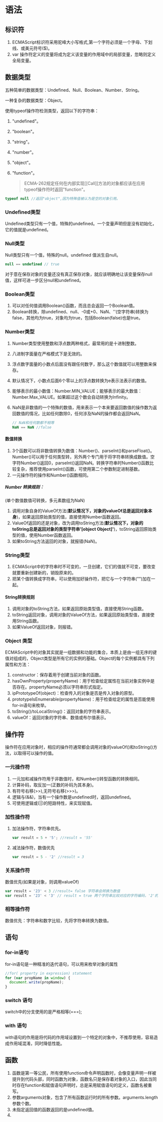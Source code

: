 # 语法

## 标识符

1. ECMAScript标识符采用驼峰大小写格式,第一个字符必须是一个字母、下划线、或美元符号($)。
2. var 操作符定义的变量将成为定义该变量的作用域中的局部变量，忽略则定义全局变量。

## 数据类型

五种简单的数据类型：Undefined、Null、Boolean、Number、String。

一种复杂的数据类型：Object。

使用typeof操作符检测类型，返回以下的字符串：

1. "undefined"。

2. "boolean"。

3. "string"。

4. "number"。

5. "object"。

6. "function"。

   > ECMA-262规定任何在内部实现[[Call]]方法的对象都应该在应用typeof操作符时返回"function"。

``` javascript
typeof null //返回"object",因为特殊值被认为是空的对象引用。
```

### Undefined类型

Undefined类型只有一个值，特殊的undefined。一个变量声明但是没有初始化，它的值就是undefined。

### Null类型

Null类型只有一个值，特殊的null。undefined 值派生自null。

``` javascript
null == undefined // true
```

对于意在保存对象的变量还没有真正保存对象，就应该明确地让该变量保存null值，这样可进一步区分null和undefined。

### Boolean类型

1. 可以对任何值调用Boolean()函数，而且总会返回一个Boolean值。
2. Boolean转换，除undefined、null、-0或+0、NaN、''(空字符串)转换为false，其他均为true，对象均为true，包括Boolean(false)也是true。

### Number类型

1. Number类型使用整数和浮点数两种格式，最常用的是十进制整数。

2. 八进制字面量在严格模式下是无效的。

3. 浮点数字面量的小数点后面没有跟任何数字，那么这个数值就可以用整数来保存。

4. 默认情况下，小数点后面6个零以上的浮点数转换为e表示法表示的数值。

5. 能够表示的最小数值：Number.MIN_VALUE；能够表示的最大数值：Number.Max_VALUE。如果超过这个数会自动转换为Infinity。

6. NaN是非数值的一个特殊的数值，用来表示一个本来要返回数值的操作数为返回数值的情况，比如任何数除0，任何涉及NaN的操作都会返回NaN。

   ``` javascript
   // NaN和任何数都不相等
   NaN == NaN //false
   ```

#### 数值转换

1. 3个函数可以将非数值转换为数值：Number()、parseInt()和parseFloat()。Number()可以用于任何类型转，另外两个专门用于将字符串转换成数值。空字符Number()返回0，parseInt()返回NaN。转换字符串时Number()函数比较复杂，推荐使用parseInt()函数，可使用第二个参数制定进制基数。
2. 一元操作符的操作和Number()函数相同。

##### Number 转换规则：

(单个数值数值可转换，多元素数组为NaN)

1. 调用对象自身的ValueOf方法(**默认情况下，对象的valueOf总是返回对象本身**)，如果返回原始类型的值，直接使用Number函数返回。
2. ValueOf返回的还是对象，改为调用toString方法(**默认情况下，对象的toString总是返回对象的类型字符串'[object Object]'**)，toString返回原始类型的值，使用Number函数返回。
3. 如果toString方法返回的对象，就报错(NaN)。

### String类型

1. ECMAScript中的字符串时不可变的，一旦创建，它们的值就不可变，要改变就要重新创建新的，销毁原来的。
2. 把某个值转换成字符串，可以使用加好操作符，把它与一个字符串("")加在一起。

#### String转换规则

1. 调用对象的toString方法，如果返回原始类型值，直接使用String函数。
2. toString返回对象，调用对象的ValueOf方法，如果返回原始类型值，直接使用String函数。
3. 如果ValueOf返回对象，则报错。

### Object 类型

ECMAScript中的对象其实就是一组数据和功能的集合，本质上是由一组无序的键值对组成的，Object类型是所有它的实例的基础。Object的每个实例都具有下列属性和方法：

1. constructor：保存着用于创建当前对象的函数。
2. hasOwnProperty(propertyName)：用于检查给定属性在当前对象实例中是否存在。propertyName必须以字符串形式指定。
3. ipPrototypeOf(object)：检查传入的对象是否是传入对象的原型。
4. prototypeIsEnumerable(propertyName)：用于检查给定的属性是否能使用for-in语句来枚举。
5. toString()/toLocalString()：返回对象的字符串表示。
6. valueOf：返回对象的字符串、数值或布尔值表示。

## 操作符

操作符在应用对象时，相应的操作符通常都会调用对象的valueOf()和toString()方法，以取得可以操作的值。

### 一元操作符

1. 一元加和减操作符用于非数值时，和Number()转型函数的转换相同。
2. 计算补码，取反加一(正数的补码为其本身)。
3. 有符号右移(>>),无符号右移(>>>)。
4. 逻辑与(&&)，当有一个操作数是undefined时，返回undefined。
5. 可使用逻辑或(||)的短路特性，来实现赋值。

### 加性操作符

1. 加法操作符，字符串优先。

   ``` javascript
   var result = 5 + '5'; //result = '55'
   ```

2. 减法操作符，数值优先

   ``` javascript
   var result = 5 - '2' //result = 3
   ```

### 关系操作符

数值优先(如果是对象，则调用valueOf)

``` javascript
var result = '23' < 3 //result= false 字符串会转换为数值
var result = '23' < '3' // result = true 两个字符串比较对应的字符编码，'2'的编码小于'3'的编码
```

### 相等操作符

数值优先：字符串和数字比较，先将字符串转换为数值。

## 语句

### for-in语句

for-in语句是一种精准的迭代语句，可以用来枚举对象的属性

``` javascript
//for( property in expression) statement
for (var propName in window) {
  document.write(propName);
}
```

### switch 语句

switch中的分支使用的是严格相等(===);

### with 语句

with语句的作用是将代码的作用域设置到一个特定的对象中，不推荐使用，容易造成作用域混淆，同时降低性能。

## 函数

1. 函数是第一等公民，所有使用function命令声明函数时，会像变量声明一样被提升到代码头部，同时函数为对象，函数名只是保存着对象的入口，因此当同时存在function和赋值语句声明时，总是采用赋值语句的定义，函数名被重写。
2. 参数arguments对象，包含了所有函数运行时的所有参数。arguments.length 参数个数。
3. 未指定返回值的函数返回的是undefined值。
4. 
